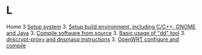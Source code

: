 # L

Home
3 [Setup system](https://github.com/wongsyrone/LinuxNotes/blob/master/01.md)
3. [Setup build environment, including C/C++, GNOME and Java](https://github.com/wongsyrone/LinuxNotes/blob/master/02.md)
3. [Compile software from source](https://github.com/wongsyrone/LinuxNotes/blob/master/03.md)
3. [Basic usage of "dd" tool](https://github.com/wongsyrone/LinuxNotes/blob/master/04.md)
3. [dnscrypt-proxy and dnsmasq instructions](https://github.com/wongsyrone/LinuxNotes/blob/master/05.md)
3. [OpenWRT configure and compile](https://github.com/wongsyrone/LinuxNotes/blob/master/06.md)
